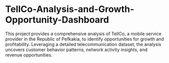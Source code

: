 # TellCo-Analysis-and-Growth-Opportunity-Dashboard
This project provides a comprehensive analysis of TellCo, a mobile service provider in the Republic of Pefkakia, to identify opportunities for growth and profitability. Leveraging a detailed telecommunication dataset, the analysis uncovers customer behavior patterns, network activity insights, and revenue opportunities. 
